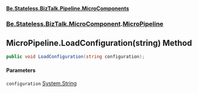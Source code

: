 #### [Be.Stateless.BizTalk.Pipeline.MicroComponents](README.md 'README')
### [Be.Stateless.BizTalk.MicroComponent](Be.Stateless.BizTalk.MicroComponent.md 'Be.Stateless.BizTalk.MicroComponent').[MicroPipeline](MicroPipeline.md 'Be.Stateless.BizTalk.MicroComponent.MicroPipeline')

## MicroPipeline.LoadConfiguration(string) Method

```csharp
public void LoadConfiguration(string configuration);
```
#### Parameters

<a name='Be.Stateless.BizTalk.MicroComponent.MicroPipeline.LoadConfiguration(string).configuration'></a>

`configuration` [System.String](https://docs.microsoft.com/en-us/dotnet/api/System.String 'System.String')
